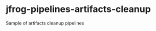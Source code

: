 # jfrog-pipelines-artifacts-cleanup
Sample of artifacts cleanup pipelines

<!-- https://jfrog.com/blog/advanced-cleanup-using-artifactory-query-language-aql/ -->

<!-- https://www.jfrog.com/confluence/display/JFROG/Using+File+Specs -->

<!-- https://www.jfrog.com/confluence/display/JFROG/Artifactory+Query+Language -->

<!-- https://jfrog.com/knowledge-base/artifactory-cleanup-best-practices/ -->

<!-- https://www.jfrog.com/confluence/display/JFROG/Regular+Maintenance+Operations#RegularMaintenanceOperations-CleanupUnusedCachedArtifacts -->

<!-- https://www.jfrog.com/confluence/display/JFROG/Advanced+Settings#AdvancedSettings-CacheSettings -->


<!-- https://github.com/jfrog/jfrog-cli-plugins/tree/main/rt-cleanup -->

<!-- https://github.com/jfrog/artifactory-user-plugins/tree/master/cleanup/cleanDockerImages -->

